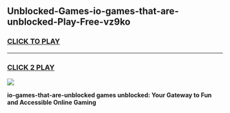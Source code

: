 
## Unblocked-Games-io-games-that-are-unblocked-Play-Free-vz9ko
<h3>
<a href="https://premium76.site?title=io-games-that-are-unblocked&ref=21A">CLICK TO PLAY</a></h3>
<hr>

<h3>
<a href="https://premium76.site?title=io-games-that-are-unblocked&ref=21A">CLICK 2 PLAY</a>
  
</h3>

<a href="https://premium76.site?title=io-games-that-are-unblocked&ref=21A"><img src="https://clearcache.store/games.png"></a>


**io-games-that-are-unblocked games unblocked: Your Gateway to Fun and Accessible Online Gaming**
